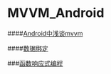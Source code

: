 # MVVM_Android
####[Android中浅谈mvvm](./chapter1/qian_tan_mvvm.md)

####[数据绑定](./chapter2/shu_ju_bang_ding.md)

###[函数响应式编程](./chapter3/han_shu_xiang_ying_shi_bian_cheng.md)
